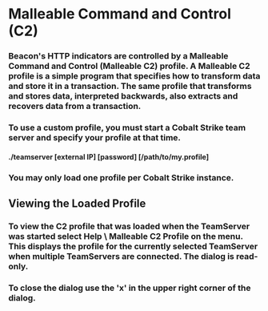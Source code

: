 # Malleable Command and Control (C2)

### Beacon's HTTP indicators are controlled by a Malleable Command and Control (Malleable C2) profile. A Malleable C2 profile is a simple program that specifies how to transform data and store it in a transaction. The same profile that transforms and stores data, interpreted backwards, also extracts and recovers data from a transaction.

### To use a custom profile, you must start a Cobalt Strike team server and specify your profile at that time.

#### ./teamserver [external IP] [password] [/path/to/my.profile]

### You may only load one profile per Cobalt Strike instance.

## Viewing the Loaded Profile

### To view the C2 profile that was loaded when the TeamServer was started select Help \ Malleable C2 Profile on the menu. This displays the profile for the currently selected TeamServer when multiple TeamServers are connected. The dialog is read-only.

### To close the dialog use the 'x' in the upper right corner of the dialog.

